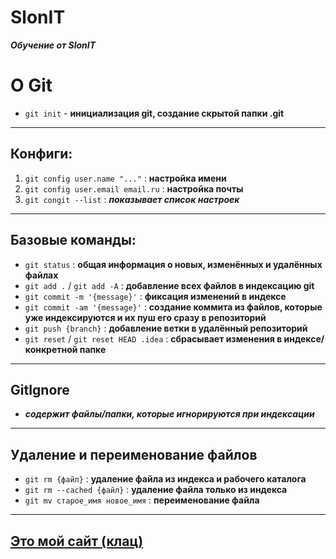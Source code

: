 # **SlonIT**

**_Обучение от SlonIT_**

# О Git

- `git init` - **инициализация git, создание скрытой папки .git**

---

## Конфиги:

1. `git config user.name "..."` : **настройка имени**
2. `git config user.email email.ru` : **настройка почты**
3. `git congit --list` : **_показывает список настроек_**

---

## Базовые команды:

- `git status` : **общая информация о новых, изменённых и удалённых файлах**
- `git add .` / `git add -A` : **добавление всех файлов в индексацию git**
- `git commit -m '{message}'` : **фиксация изменений в индексе**
- `git commit -am '{message}'` : **создание коммита из файлов, которые уже индексируются и их пуш его сразу в репозиторий**
- `git push {branch}` : **добавление ветки в удалённый репозиторий**
- `git reset` / `git reset HEAD .idea` : **сбрасывает изменения в индексе/конкретной папке**

---

## GitIgnore

- **_содержит файлы/папки, которые игнорируются при индексации_**

---

## Удаление и переименование файлов

- `git rm {файл}` : **удаление файла из индекса и рабочего каталога**
- `git rm --cached {файл}` : **удаление файла только из индекса**
- `git mv старое_имя новое_имя` : **переименование файла**

---

## [Это мой сайт (клац)](https://maximbri.github.io/MyWebsite/)

[//]: # (это комментарий)
